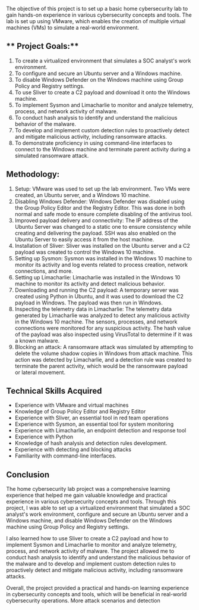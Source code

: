 
The objective of this project is to set up a basic home cybersecurity lab to gain hands-on experience in various cybersecurity concepts and tools. The lab is set up using VMware, which enables the creation of multiple virtual machines (VMs) to simulate a real-world environment. 

## ** Project Goals:**

1. To create a virtualized environment that simulates a SOC analyst's work environment.
2. To configure and secure an Ubuntu server and a Windows machine.
3. To disable Windows Defender on the Windows machine using Group Policy and Registry settings.
4. To use Sliver to create a C2 payload and download it onto the Windows machine.
5. To implement Sysmon and Limacharlie to monitor and analyze telemetry, process, and network activity of malware.
6. To conduct hash analysis to identify and understand the malicious behavior of the malware.
7. To develop and implement custom detection rules to proactively detect and mitigate malicious activity, including ransomware attacks.
8. To demonstrate proficiency in using command-line interfaces to connect to the Windows machine and terminate parent activity during a simulated ransomware attack.

## **Methodology:**

1. Setup: VMware was used to set up the lab environment. Two VMs were created, an Ubuntu server, and a Windows 10 machine.
2. Disabling Windows Defender: Windows Defender was disabled using the Group Policy Editor and the Registry Editor. This was done in both normal and safe mode to ensure complete disabling of the antivirus tool.
3. Improved payload delivery and connectivity: The IP address of the Ubuntu Server was changed to a static one to ensure consistency while creating and delivering the payload. SSH was also enabled on the Ubuntu Server to easily access it from the host machine.
4. Installation of Sliver: Sliver was installed on the Ubuntu server and a C2 payload was created to control the Windows 10 machine.
5. Setting up Sysmon: Sysmon was installed in the Windows 10 machine to monitor its activity and log events related to process creation, network connections, and more.
6. Setting up Limacharlie: Limacharlie was installed in the Windows 10 machine to monitor its activity and detect malicious behavior.
7. Downloading and running the C2 payload: A temporary server was created using Python in Ubuntu, and it was used to download the C2 payload in Windows. The payload was then run in Windows.
8. Inspecting the telemetry data in Limacharlie: The telemetry data generated by Limacharlie was analyzed to detect any malicious activity in the Windows 10 machine. The sensors, processes, and network connections were monitored for any suspicious activity. The hash value of the payload was also inspected using VirusTotal to determine if it was a known malware.
9. Blocking an attack: A ransomware attack was simulated by attempting to delete the volume shadow copies in Windows from attack machine. This action was detected by Limacharlie, and a detection rule was created to terminate the parent activity, which would be the ransomware payload or lateral movement.


## **Technical Skills Acquired**

- Experience with VMware and virtual machines
- Knowledge of Group Policy Editor and Registry Editor
- Experience with Sliver, an essential tool in red team operations
- Experience with Sysmon, an essential tool for system monitoring
- Experience with Limacharlie, an endpoint detection and response tool
- Experience with Python
- Knowledge of hash analysis and detection rules development.
- Experience with detecting and blocking attacks
- Familiarity with command-line interfaces.

## **Conclusion**

The home cybersecurity lab project was a comprehensive learning experience that helped me gain valuable knowledge and practical experience in various cybersecurity concepts and tools. Through this project, I was able to set up a virtualized environment that simulated a SOC analyst's work environment, configure and secure an Ubuntu server and a Windows machine, and disable Windows Defender on the Windows machine using Group Policy and Registry settings.

I also learned how to use Sliver to create a C2 payload and how to implement Sysmon and Limacharlie to monitor and analyze telemetry, process, and network activity of malware. The project allowed me to conduct hash analysis to identify and understand the malicious behavior of the malware and to develop and implement custom detection rules to proactively detect and mitigate malicious activity, including ransomware attacks.

Overall, the project provided a practical and hands-on learning experience in cybersecurity concepts and tools, which will be beneficial in real-world cybersecurity operations. More attack scenarios and detection
